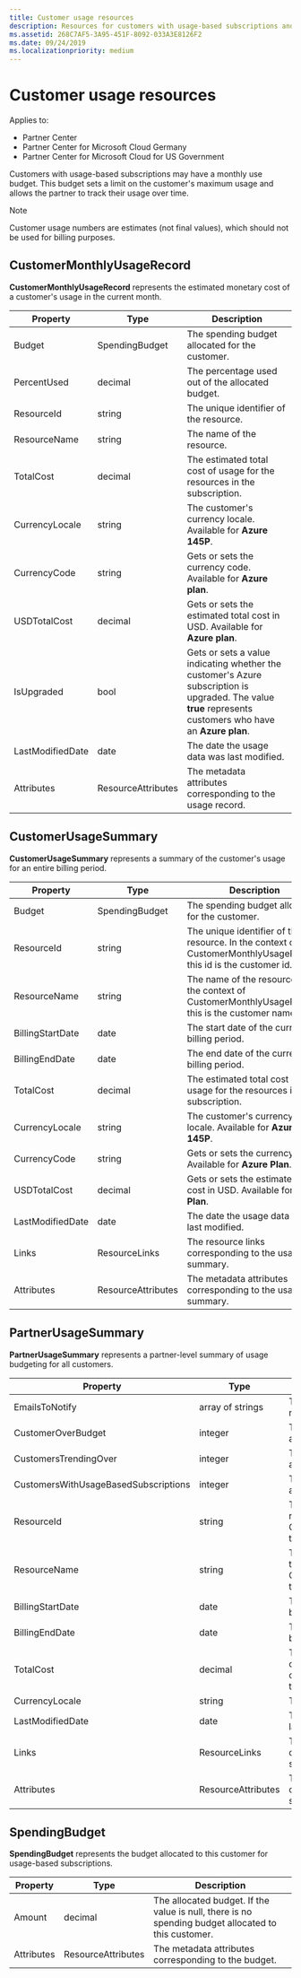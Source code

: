 ```yaml
---
title: Customer usage resources
description: Resources for customers with usage-based subscriptions and monthly use budgets.
ms.assetid: 268C7AF5-3A95-451F-8092-033A3E8126F2
ms.date: 09/24/2019
ms.localizationpriority: medium
---
```


# Customer usage resources

Applies to:

- Partner Center
- Partner Center for Microsoft Cloud Germany
- Partner Center for Microsoft Cloud for US Government

Customers with usage-based subscriptions may have a monthly use budget. This budget sets a limit on the customer's maximum usage and allows the partner to track their usage over time.

> [!NOTE]
> Customer usage numbers are estimates (not final values), which should not be used for billing purposes.

## CustomerMonthlyUsageRecord

**CustomerMonthlyUsageRecord** represents the estimated monetary cost of a customer's usage in the current month.

| Property         | Type               | Description                                                              |
|------------------|--------------------|--------------------------------------------------------------------------|
| Budget           | SpendingBudget     | The spending budget allocated for the customer.                          |
| PercentUsed      | decimal             | The percentage used out of the allocated budget.                        |
| ResourceId       | string             | The unique identifier of the resource.                                   |
| ResourceName     | string             | The name of the resource.                                                |
| TotalCost        | decimal             | The estimated total cost of usage for the resources in the subscription.|
| CurrencyLocale   | string             | The customer's currency locale. Available for **Azure 145P**.            |
| CurrencyCode     | string             | Gets or sets the currency code. Available for **Azure plan**.           |
| USDTotalCost     | decimal             | Gets or sets the estimated total cost in USD. Available for **Azure plan**.                                         |
| IsUpgraded       | bool             | Gets or sets a value indicating whether the customer's Azure subscription is upgraded. The value **true** represents customers who have an **Azure plan**.                         |
| LastModifiedDate | date               | The date the usage data was last modified.                               |
| Attributes       | ResourceAttributes | The metadata attributes corresponding to the usage record.               |

## CustomerUsageSummary

**CustomerUsageSummary** represents a summary of the customer's usage for an entire billing period.

| Property         | Type               | Description                                                                                                      |
|------------------|--------------------|------------------------------------------------------------------------------------------------------------------|
| Budget           | SpendingBudget     | The spending budget allocated for the customer.                                                                  |
| ResourceId       | string             | The unique identifier of the resource. In the context of CustomerMonthlyUsageRecord, this id is the customer id. |
| ResourceName     | string             | The name of the resource. In the context of CustomerMonthlyUsageRecord, this is the customer name.               |
| BillingStartDate | date               | The start date of the current billing period.                                                                    |
| BillingEndDate   | date               | The end date of the current billing period.                                                                      |
| TotalCost        | decimal             | The estimated total cost of usage for the resources in the subscription.                                         |
| CurrencyLocale   | string             | The customer's currency locale. Available for **Azure 145P**.                                         |
| CurrencyCode     | string             | Gets or sets the currency code. Available for **Azure Plan**.                                         |
| USDTotalCost     | decimal             | Gets or sets the estimated total cost in USD. Available for **Azure Plan**.                                         |
| LastModifiedDate | date               | The date the usage data was last modified.                                                                       |
| Links            | ResourceLinks      | The resource links corresponding to the usage summary.                                                           |
| Attributes       | ResourceAttributes | The metadata attributes corresponding to the usage summary.                                                      |

## PartnerUsageSummary

**PartnerUsageSummary** represents a partner-level summary of usage budgeting for all customers.

| Property         | Type               | Description                                                                                                      |
|------------------|--------------------|------------------------------------------------------------------------------------------------------------------|
| EmailsToNotify   | array of strings   | The list of email addresses for notifications.                                                                   |
| CustomerOverBudget | integer          | The number of customers that are over budget.                                                                    |
| CustomersTrendingOver | integer       | The number of customers that are close to going over budget.                                                     |
| CustomersWithUsageBasedSubscriptions  | integer | The number of customers with a usage-based subscription.                                               |
| ResourceId       | string             | The unique identifier of the resource. In the context of CustomerMonthlyUsageRecord, this id is the customer id. |
| ResourceName     | string             | The name of the resource. In the context of CustomerMonthlyUsageRecord, this is the customer name.               |
| BillingStartDate | date               | The start date of the current billing period.                                                                    |
| BillingEndDate   | date               | The end date of the current billing period.                                                                      |
| TotalCost        | decimal             | The estimated total cost of all customer usage based on current usage from the start of the billing period.      |
| CurrencyLocale   | string             | The currency locale.                                                                                             |
| LastModifiedDate | date               | The date the usage data was last modified.                                                                       |
| Links            | ResourceLinks      | The resource links corresponding to the usage summary.                                                           |
| Attributes       | ResourceAttributes | The metadata attributes corresponding to the usage summary.                                                      |

## SpendingBudget

**SpendingBudget** represents the budget allocated to this customer for usage-based subscriptions.

| Property   | Type               | Description                                                                                         |
|------------|--------------------|-----------------------------------------------------------------------------------------------------|
| Amount     | decimal             | The allocated budget. If the value is null, there is no spending budget allocated to this customer. |
| Attributes | ResourceAttributes | The metadata attributes corresponding to the budget.                                                |
